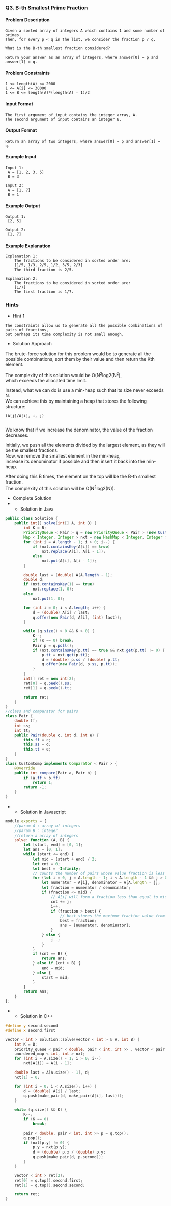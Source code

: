 ### Q3. B-th Smallest Prime Fraction
#### Problem Description
```text
Given a sorted array of integers A which contains 1 and some number of primes.
Then, for every p < q in the list, we consider the fraction p / q.

What is the B-th smallest fraction considered?

Return your answer as an array of integers, where answer[0] = p and answer[1] = q.
```
#### Problem Constraints
```text
1 <= length(A) <= 2000
1 <= A[i] <= 30000
1 <= B <= length(A)*(length(A) - 1)/2
```
#### Input Format
```text
The first argument of input contains the integer array, A.
The second argument of input contains an integer B.
```
#### Output Format
```text
Return an array of two integers, where answer[0] = p and answer[1] = q.
```
#### Example Input
```text
Input 1:
 A = [1, 2, 3, 5]
 B = 3

Input 2:
 A = [1, 7]
 B = 1
```
#### Example Output
```text
Output 1:
 [2, 5]

Output 2:
 [1, 7]
```
#### Example Explanation
```text
Explanation 1:
    The fractions to be considered in sorted order are:
    [1/5, 1/3, 2/5, 1/2, 3/5, 2/3]
    The third fraction is 2/5.

Explanation 2:
    The fractions to be considered in sorted order are:
    [1/7]
    The first fraction is 1/7.
```
### Hints
* Hint 1
```text
The constraints allow us to generate all the possible combinations of pairs of fractions, 
but perhaps its time complexity is not small enough.
```
* Solution Approach
<div>
    <p>The brute-force solution for this problem would be to generate all the 
    possible combinations, sort them by their value and then return the Kth element.</p>
    <p>The complexity of this solution would be O(N<sup>2</sup>log2(N<sup>2</sup>), <br>
    which exceeds the allocated time limit.</p>
    <p>Instead, what we can do is use a min-heap such that its size never exceeds N. <br>
    We can achieve this by maintaining a heap that stores the following structure:</p>
    <div class="highlighter-rouge"><pre class="highlight"><code>(A[j]/A[i], i, j)
    </code></pre>
    </div>
    <p>We know that if we increase the denominator, the value of the fraction decreases.</p>
    <p>Initially, we push all the elements divided by the largest element, as they will 
    be the smallest fractions. <br>
    Now, we remove the smallest element in the min-heap, <br>
    increase its denominator if possible and then insert it back into the min-heap.</p>
    <p>After doing this B times, the element on the top will be the B-th smallest 
    fraction. <br>
    The complexity of this solution will be O(N<sup>2</sup>log2(N)).</p>
</div>

* Complete Solution
* * Solution in Java
```java
public class Solution {
    public int[] solve(int[] A, int B) {
        int K = B;
        PriorityQueue < Pair > q = new PriorityQueue < Pair > (new CustomComp());
        Map < Integer, Integer > nxt = new HashMap < Integer, Integer > ();
        for (int i = A.length - 1; i > 0; i--) {
            if (nxt.containsKey(A[i]) == true)
                nxt.replace(A[i], A[i - 1]);
            else
                nxt.put(A[i], A[i - 1]);
        }

        double last = (double) A[A.length - 1];
        double d;
        if (nxt.containsKey(1) == true)
            nxt.replace(1, 0);
        else
            nxt.put(1, 0);

        for (int i = 0; i < A.length; i++) {
            d = (double) A[i] / last;
            q.offer(new Pair(d, A[i], (int) last));
        }

        while (q.size() > 0 && K > 0) {
            K--;
            if (K == 0) break;
            Pair p = q.poll();
            if (nxt.containsKey(p.tt) == true && nxt.get(p.tt) != 0) {
                p.tt = nxt.get(p.tt);
                d = (double) p.ss / (double) p.tt;
                q.offer(new Pair(d, p.ss, p.tt));
            }
        }
        int[] ret = new int[2];
        ret[0] = q.peek().ss;
        ret[1] = q.peek().tt;

        return ret;
    }
}
//class and comparator for pairs
class Pair {
    double ff;
    int ss;
    int tt;
    public Pair(double c, int d, int e) {
        this.ff = c;
        this.ss = d;
        this.tt = e;
    }
}
class CustomComp implements Comparator < Pair > {
    @Override
    public int compare(Pair a, Pair b) {
        if (a.ff > b.ff)
            return 1;
        return -1;
    }
}
```
* * Solution in Javascript
```javascript
module.exports = {
    //param A : array of integers
    //param B : integer
    //return a array of integers
    solve: function (A, B) {
        let [start, end] = [0, 1];
        let ans = [0, 1];
        while (start <= end) {
            let mid = (start + end) / 2;
            let cnt = 0;
            let best = -Infinity;
            // counts the number of pairs whose value fraction is less than or equal mid
            for (let i = 0, j = A.length - 1; i < A.length - 1 && j > 0;) {
                let numerator = A[i], denominator = A[A.length - j];
                let fraction = numerator / denominator;
                if (fraction <= mid) {
                    // A[i] will form a fraction less than equal to mid with j elements
                    cnt += j;
                    i++;
                    if (fraction > best) {
                        // best stores the maximum fraction value from the chosen pairs
                        best = fraction;
                        ans = [numerator, denominator];
                    }
                } else {
                    j--;
                }
            }
            if (cnt == B) {
                return ans;
            } else if (cnt > B) {
                end = mid;
            } else {
                start = mid;
            }
        }
        return ans;
    }
};
```
* * Solution in C++
```cpp
#define y second.second
#define x second.first

vector < int > Solution::solve(vector < int > & A, int B) {
    int K = B;
    priority_queue < pair < double, pair < int, int >> , vector < pair < double, pair < int, int >>> , greater < pair < double, pair < int, int >>> > q;
    unordered_map < int, int > nxt;
    for (int i = A.size() - 1; i > 0; i--)
        nxt[A[i]] = A[i - 1];

    double last = A[A.size() - 1], d;
    nxt[1] = 0;

    for (int i = 0; i < A.size(); i++) {
        d = (double) A[i] / last;
        q.push(make_pair(d, make_pair(A[i], last)));
    }

    while (q.size() && K) {
        K--;
        if (K == 0)
            break;

        pair < double, pair < int, int >> p = q.top();
        q.pop();
        if (nxt[p.y] != 0) {
            p.y = nxt[p.y];
            d = (double) p.x / (double) p.y;
            q.push(make_pair(d, p.second));
        }
    }

    vector < int > ret(2);
    ret[0] = q.top().second.first;
    ret[1] = q.top().second.second;

    return ret;
}
```

